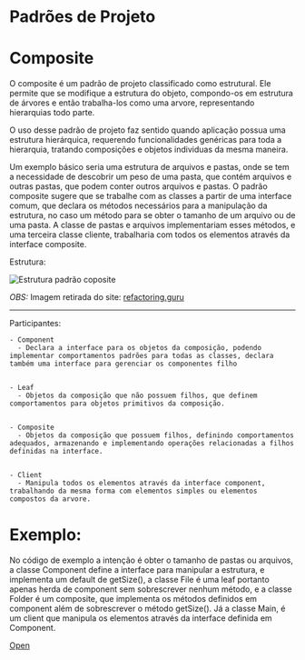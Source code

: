 # **Padrões de Projeto**
# Composite

O composite é um padrão de projeto classificado como estrutural. Ele permite que se modifique a estrutura do objeto, compondo-os em estrutura de árvores e então trabalha-los como uma arvore, representando hierarquias todo parte.

O uso desse padrão de projeto faz sentido quando aplicação possua uma estrutura hierárquica, requerendo funcionalidades genéricas para toda a hierarquia, tratando composições e objetos individuas da mesma maneira.

Um exemplo básico seria uma estrutura de arquivos e pastas, onde se tem a necessidade de descobrir um peso de uma pasta, que contém arquivos e outras pastas, que podem conter outros arquivos e pastas. O padrão composite sugere que se trabalhe com as classes a partir de uma interface comum, que declara os métodos necessários para a manipulação da estrutura, no caso um método para se obter o tamanho de um arquivo ou de uma pasta. A classe de pastas e arquivos implementariam esses métodos, e uma terceira classe cliente, trabalharia com todos os elementos através da interface composite.

Estrutura:

![Estrutura padrão coposite](https://refactoring.guru/images/patterns/diagrams/composite/structure-pt-br.png)

*OBS:* Imagem retirada do site: [refactoring.guru](https://refactoring.guru/pt-br/design-patterns/composite)
-- --

Participantes:

    - Component
      - Declara a interface para os objetos da composição, podendo implementar comportamentos padrões para todas as classes, declara também uma interface para gerenciar os componentes filho
  

    - Leaf
      - Objetos da composição que não possuem filhos, que definem comportamentos para objetos primitivos da composição.


    - Composite
      - Objetos da composição que possuem filhos, definindo comportamentos adequados, armazenando e implementando operações relacionadas a filhos definidas na interface.


    - Client
      - Manipula todos os elementos através da interface component, trabalhando da mesma forma com elementos simples ou elementos compostos da arvore.





# Exemplo:
No código de exemplo a intenção é obter o tamanho de pastas ou arquivos, a classe Component define a interface para manipular a estrutura, e implementa um default de getSize(), a classe File é uma leaf portanto apenas herda de component sem sobrescrever nenhum método, e a classe Folder é um composite, que implementa os métodos definidos em component além de sobrescrever o método getSize().
Já a classe Main, é um client que manipula os elementos através da interface definida em Component.

[Open](https://github.com/GTdelgado/Padroes_de_projetos/tree/master/COMPOSITE)

